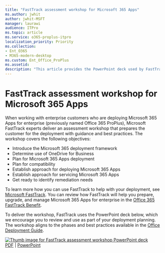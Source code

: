```yaml
---
title: "FastTrack assessment workshop for Microsoft 365 Apps"
ms.author: jwhit
author: jwhit-MSFT
manager: laurawi
audience: ITPro
ms.topic: article
ms.service: o365-proplus-itpro
localization_priority: Priority
ms.collection: 
- Ent_O365
- M365-modern-desktop
ms.custom: Ent_Office_ProPlus
ms.assetid:
description: "This article provides the PowerPoint deck used by FastTrack to deliver an assessment workshop for enterprise customers."
---
```


# FastTrack assessment workshop for Microsoft 365 Apps

When working with enterprise customers who are deploying Microsoft 365 Apps for enterprise (previously named Office 365 ProPlus), Microsoft FastTrack experts deliver an assessment workshop that prepares the customer for the deployment with guidance and best practices. The workshop covers the following objectives:

- Introduce the Microsoft 365 deployment framework
- Determine use of OneDrive for Business
- Plan for Microsoft 365 Apps deployment
- Plan for compatibility
- Establish approach for deploying Microsoft 365 Apps
- Establish approach for servicing Microsoft 365 Apps
- Get ready to identify remediation needs

To learn more how you can use FastTrack to help with your deployment, see [Microsoft FastTrack](https://fasttrack.microsoft.com/office). You can review how FastTrack will help you prepare, upgrade, and manage Microsoft 365 Apps for enterprise in the [Office 365 FastTrack Benefit](https://docs.microsoft.com/fasttrack/o365-fasttrack-benefit-for-office-365).

To deliver the workshop, FastTrack uses the PowerPoint deck below, which we encourage you to review and use as part of your deployment planning. The workshop aligns to the phases and best practices available in the [Office Deployment Guide](deployment-guide-microsoft-365-apps.md).

[![Thumb image for FastTrack assessment workshop PowerPoint deck](images/thumbnail-fasttrack-assessment-workshop.png)](https://github.com/MicrosoftDocs/OfficeDocs-DeployOffice/raw/live/DeployOffice/images/microsoft-365-apps-assessment-workshop.pdf)  <br/>[PDF](https://github.com/MicrosoftDocs/OfficeDocs-DeployOffice/raw/live/DeployOffice/images/microsoft-365-apps-assessment-workshop.pdf) | [PowerPoint](https://github.com/MicrosoftDocs/OfficeDocs-DeployOffice/raw/live/DeployOffice/images/microsoft-365-apps-assessment-workshop.pptx)

